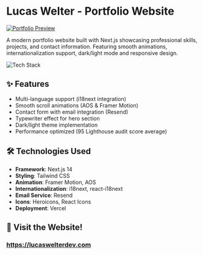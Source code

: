 # Lucas Welter - Portfolio Website

[![Portfolio Preview](https://img.shields.io/badge/Visit%20Portfolio-lucaswelterdev.com-blue?style=for-the-badge&logo=vercel)](https://lucaswelterdev.com)

A modern portfolio website built with Next.js showcasing professional skills, projects, and contact information. Featuring smooth animations, internationalization support, dark/light mode and responsive design.

![Tech Stack](https://skillicons.dev/icons?i=nextjs,react,tailwind,ts,vercel)

## ✨ Features

- Multi-language support (i18next integration)
- Smooth scroll animations (AOS & Framer Motion)
- Contact form with email integration (Resend)
- Typewriter effect for hero section
- Dark/light theme implementation
- Performance optimized (95 Lighthouse audit score average)

## 🛠 Technologies Used

- **Framework**: Next.js 14
- **Styling**: Tailwind CSS
- **Animation**: Framer Motion, AOS
- **Internationalization**: i18next, react-i18next
- **Email Service**: Resend
- **Icons**: Heroicons, React Icons
- **Deployment**: Vercel

## 🚀 Visit the Website!

### https://lucaswelterdev.com
